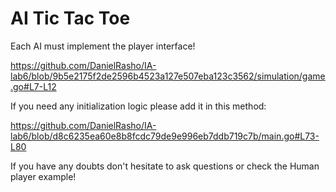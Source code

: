 # AI Tic Tac Toe

Each AI must implement the player interface!

https://github.com/DanielRasho/IA-lab6/blob/9b5e2175f2de2596b4523a127e507eba123c3562/simulation/game.go#L7-L12

If you need any initialization logic please add it in this method:

https://github.com/DanielRasho/IA-lab6/blob/d8c6235ea60e8b8fcdc79de9e996eb7ddb719c7b/main.go#L73-L80

If you have any doubts don't hesitate to ask questions or check the Human player
example!
